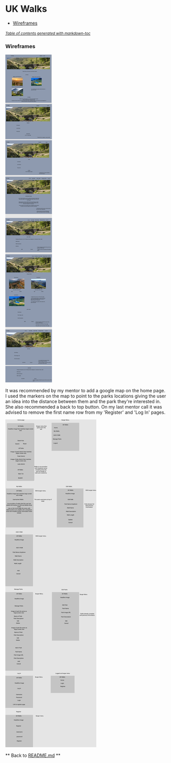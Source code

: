 # UK Walks

- [Wireframes](#wireframes-)

<small><i><a href='http://ecotrust-canada.github.io/markdown-toc/'>Table of contents generated with markdown-toc</a></i></small>


### Wireframes

![Wireframe picture](./documentation/wireframes.png)

It was recommended by my mentor to add a google map on the home page. 
I used the markers on the map to point to the parks locations giving the user an idea into the distance between them and the park they're interested in.
She also recommended a back to top button.
On my last mentor call it was advised to remove the first name row from my 'Register' and 'Log In' pages.

![Wireframe picture](./documentation/mobileWireframes.png)


** Back to [README.md](./README.md) **